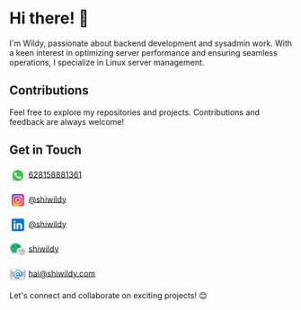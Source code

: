 # Hi there! 👋
I'm Wildy, passionate about backend development and sysadmin work. With a keen interest in optimizing server performance and ensuring seamless operations, I specialize in Linux server management.

## Contributions
Feel free to explore my repositories and projects. Contributions and feedback are always welcome!

## Get in Touch
[<img src="https://raw.githubusercontent.com/shiwildy/shiwildy/refs/heads/main/whatsapp.png" align="center" width="30" height="30"/>](https://wa.me/628158881361)
[628158881361](https://wa.me/628158881361)

[<img src="https://raw.githubusercontent.com/shiwildy/shiwildy/refs/heads/main/instagram.png" align="center" width="30" height="30"/>](https://instagram.com/shiwildy)
[@shiwildy](https://instagram.com/shiwildy)

[<img src="https://raw.githubusercontent.com/shiwildy/shiwildy/refs/heads/main/linkedin.png" align="center" width="30" height="30"/>](https://www.linkedin.com/in/shiwildy)
[@shiwildy](https://www.linkedin.com/in/shiwildy)

[<img src="https://raw.githubusercontent.com/shiwildy/shiwildy/refs/heads/main/wechat.png" align="center" width="30" height="30"/>](#)
[shiwildy](#)

[<img src="https://raw.githubusercontent.com/shiwildy/shiwildy/refs/heads/main/email.png" align="center" width="30" height="30"/>](mailto:hai@shiwildy.com)
[hai@shiwildy.com](mailto:hai@shiwildy.com)

Let's connect and collaborate on exciting projects! 😊
